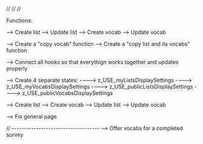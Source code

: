 //
//
//

Functions:

--> Create list
--> Update list
--> Create vocab
--> Update vocab

--> Create a "copy vocab" function
--> Create a "copy list and its vocabs" function

--> Connect all hooks so that everythign works together and updates properly

--> Create 4 separate states:
----> z_USE_myListsDisplaySettings
----> z_USE_myVocabsDisplaySettings
----> z_USE_publicListsDisplaySettings
----> z_USE_publicVocabsDisplaySettings

--> Create list
--> Create vocab
--> Update list
--> Update vocab

--> Fix general page

// ------------------------------------
--> Offer vocabs for a completed survey
